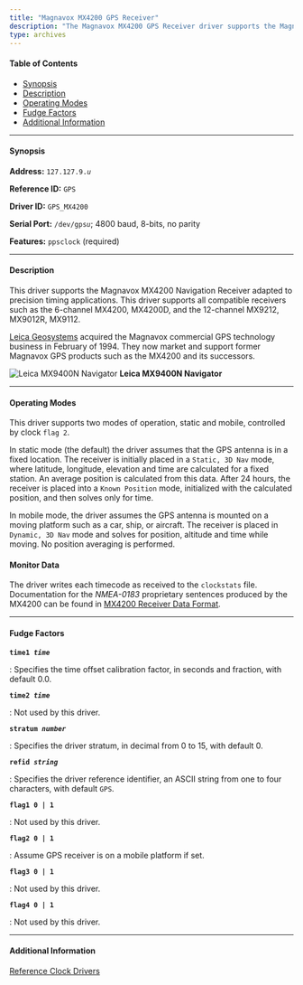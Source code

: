 ```yaml
---
title: "Magnavox MX4200 GPS Receiver"
description: "The Magnavox MX4200 GPS Receiver driver supports the Magnavox MX4200 Navigation Receiver adapted to precision timing applications. This driver supports all compatible receivers such as the 6-channel MX4200, MX4200D, and the 12-channel MX9212, MX9012R, MX9112."
type: archives
---
```


#### Table of Contents

*   [Synopsis](/documentation/drivers/driver9/#synopsis)
*   [Description](/documentation/drivers/driver9/#description)
*   [Operating Modes](/documentation/drivers/driver9/#operating-modes)
*   [Fudge Factors](/documentation/drivers/driver9/#fudge-factors)
*   [Additional Information](/documentation/drivers/driver9/#additional-information)

* * *

#### Synopsis

**Address:** <code>127.127.9._u_</code>

**Reference ID:** `GPS`

**Driver ID:** `GPS_MX4200`

**Serial Port:** <code>/dev/gps*u*</code>; 4800 baud, 8-bits, no parity

**Features:** `ppsclock` (required)

* * *

#### Description

This driver supports the Magnavox MX4200 Navigation Receiver adapted to precision timing applications. This driver supports all compatible receivers such as the 6-channel MX4200, MX4200D, and the 12-channel MX9212, MX9012R, MX9112.

[Leica Geosystems](http://www.leica.kiev.ua/) acquired the Magnavox commercial GPS technology business in February of 1994. They now market and support former Magnavox GPS products such as the MX4200 and its successors.

![Leica MX9400N Navigator](/documentation/pic/9400n.webp)
**Leica MX9400N Navigator**

* * *

#### Operating Modes

This driver supports two modes of operation, static and mobile, controlled by clock `flag 2`.

In static mode (the default) the driver assumes that the GPS antenna is in a fixed location. The receiver is initially placed in a `Static, 3D Nav` mode, where latitude, longitude, elevation and time are calculated for a fixed station. An average position is calculated from this data. After 24 hours, the receiver is placed into a `Known Position` mode, initialized with the calculated position, and then solves only for time.

In mobile mode, the driver assumes the GPS antenna is mounted on a moving platform such as a car, ship, or aircraft. The receiver is placed in `Dynamic, 3D Nav` mode and solves for position, altitude and time while moving. No position averaging is performed.

#### Monitor Data

The driver writes each timecode as received to the `clockstats` file. Documentation for the <cite>NMEA-0183</cite> proprietary sentences produced by the MX4200 can be found in [MX4200 Receiver Data Format](/documentation/drivers/mx4200data/).

* * *

#### Fudge Factors

<code>**time1 _time_**</code>

: Specifies the time offset calibration factor, in seconds and fraction, with default 0.0.

<code>**time2 _time_**</code>

: Not used by this driver.

<code>**stratum _number_**</code>

: Specifies the driver stratum, in decimal from 0 to 15, with default 0.

<code>**refid _string_**</code>

: Specifies the driver reference identifier, an ASCII string from one to four characters, with default `GPS`.

<code>**flag1 0 | 1**</code>

: Not used by this driver.

<code>**flag2 0 | 1**</code>

: Assume GPS receiver is on a mobile platform if set.

<code>**flag3 0 | 1**</code>

: Not used by this driver.

<code>**flag4 0 | 1**</code>

: Not used by this driver.

* * *

#### Additional Information

[Reference Clock Drivers](/documentation/4.2.8-series/refclock/)